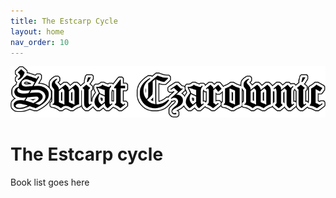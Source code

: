 ```yaml
---
title: The Estcarp Cycle
layout: home
nav_order: 10
---
```


![Witch World](assets/swiat_czarownic.png "Witch World")

# The Estcarp cycle 

Book list goes here

